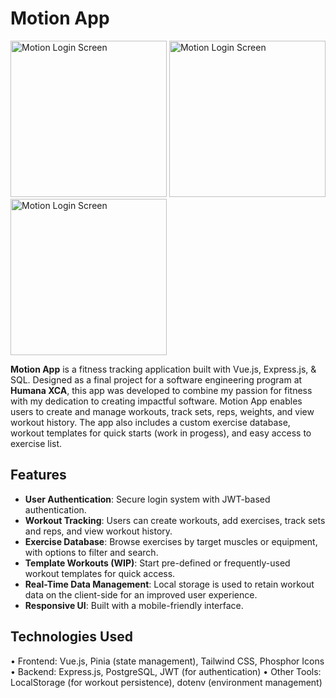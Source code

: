 # Motion App

<img src="./frontend/src/assets/screens/Screenshot%202024-10-30%20at%208.55.54 PM.png" alt="Motion Login Screen" width="250">
<img src="./frontend/src/assets/screens/Screenshot 2024-10-30 at 8.56.30 PM.png" alt="Motion Login Screen" width="250">
<img src="./frontend/src/assets/screens/Screenshot 2024-10-30 at 8.56.46 PM.png" alt="Motion Login Screen" width="250">

**Motion App** is a fitness tracking application built with Vue.js, Express.js, & SQL. Designed as a final project for a software engineering program at **Humana XCA**, this app was developed to combine my passion for fitness with my dedication to creating impactful software. Motion App enables users to create and manage workouts, track sets, reps, weights, and view workout history. The app also includes a custom exercise database, workout templates for quick starts (work in progess), and easy access to exercise list.

## Features

- **User Authentication**: Secure login system with JWT-based authentication.
- **Workout Tracking**: Users can create workouts, add exercises, track sets and reps, and view workout history.
- **Exercise Database**: Browse exercises by target muscles or equipment, with options to filter and search.
- **Template Workouts (WIP)**: Start pre-defined or frequently-used workout templates for quick access.
- **Real-Time Data Management**: Local storage is used to retain workout data on the client-side for an improved user experience.
- **Responsive UI**: Built with a mobile-friendly interface.

## Technologies Used

• Frontend: Vue.js, Pinia (state management), Tailwind CSS, Phosphor Icons
• Backend: Express.js, PostgreSQL, JWT (for authentication)
• Other Tools: LocalStorage (for workout persistence), dotenv (environment management)
